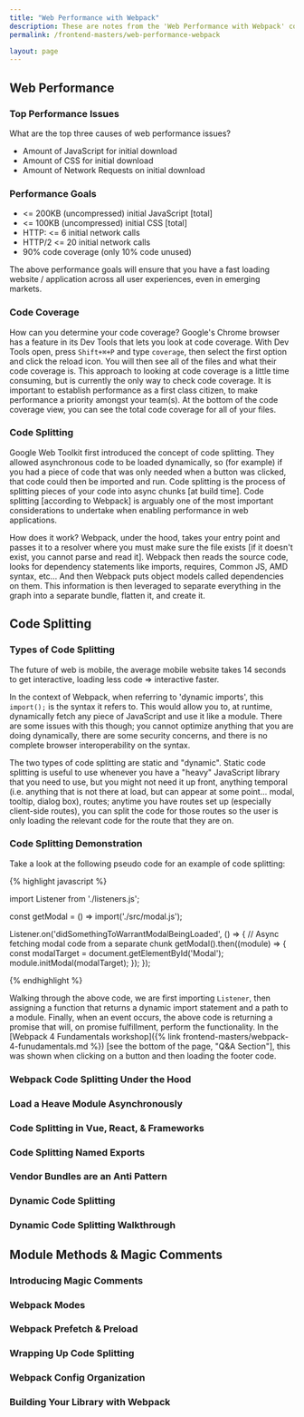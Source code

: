 ```yaml
---
title: "Web Performance with Webpack"
description: These are notes from the 'Web Performance with Webpack' course on Frontend Masters.
permalink: /frontend-masters/web-performance-webpack

layout: page
---
```


## Web Performance

### Top Performance Issues

What are the top three causes of web performance issues?

* Amount of JavaScript for initial download
* Amount of CSS for initial download
* Amount of Network Requests on initial download

### Performance Goals

* <= 200KB (uncompressed) initial JavaScript [total]
* <= 100KB (uncompressed) initial CSS [total]
* HTTP: <= 6 initial network calls
* HTTP/2 <= 20 initial network calls
* 90% code coverage (only 10% code unused)

The above performance goals will ensure that you have a fast loading website / application across all user experiences, even in emerging markets.

### Code Coverage

How can you determine your code coverage? Google's Chrome browser has a feature in its Dev Tools that lets you look at code coverage. With Dev Tools open, press `Shift+⌘+P` and type `coverage`, then select the first option and click the reload icon. You will then see all of the files and what their code coverage is. This approach to looking at code coverage is a little time consuming, but is currently the only way to check code coverage. It is important to establish performance as a first class citizen, to make performance a priority amongst your team(s). At the bottom of the code coverage view, you can see the total code coverage for all of your files.

### Code Splitting

Google Web Toolkit first introduced the concept of code splitting. They allowed asynchronous code to be loaded dynamically, so (for example) if you had a piece of code that was only needed when a button was clicked, that code could then be imported and run. Code splitting is the process of splitting pieces of your code into async chunks [at build time]. Code splitting [according to Webpack] is arguably one of the most important considerations to undertake when enabling performance in web applications.

How does it work? Webpack, under the hood, takes your entry point and passes it to a resolver where you must make sure the file exists [if it doesn't exist, you cannot parse and read it]. Webpack then reads the source code, looks for dependency statements like imports, requires, Common JS, AMD syntax, etc... And then Webpack puts object models called dependencies on them. This information is then leveraged to separate everything in the graph into a separate bundle, flatten it, and create it.

## Code Splitting

### Types of Code Splitting

The future of web is mobile, the average mobile website takes 14 seconds to get interactive, loading less code => interactive faster.

In the context of Webpack, when referring to 'dynamic imports', this `import();` is the syntax it refers to. This would allow you to, at runtime, dynamically fetch any piece of JavaScript and use it like a module. There are some issues with this though; you cannot optimize anything that you are doing dynamically, there are some security concerns, and there is no complete browser interoperability on the syntax.

The two types of code splitting are static and "dynamic". Static code splitting is useful to use whenever you have a "heavy" JavaScript library that you need to use, but you might not need it up front, anything temporal (i.e. anything that is not there at load, but can appear at some point... modal, tooltip, dialog box), routes; anytime you have routes set up (especially client-side routes), you can split the code for those routes so the user is only loading the relevant code for the route that they are on.

### Code Splitting Demonstration

Take a look at the following pseudo code for an example of code splitting:

{% highlight javascript %}

import Listener from './listeners.js';

const getModal = () => import('./src/modal.js');

Listener.on('didSomethingToWarrantModalBeingLoaded', () => {
    // Async fetching modal code from a separate chunk
    getModal().then((module) => {
        const modalTarget = document.getElementById('Modal');
        module.initModal(modalTarget);
    });
});

{% endhighlight %}

Walking through the above code, we are first importing `Listener`, then assigning a function that returns a dynamic import statement and a path to a module. Finally, when an event occurs, the above code is returning a promise that will, on promise fulfillment, perform the functionality. In the [Webpack 4 Fundamentals workshop]({% link frontend-masters/webpack-4-funudamentals.md %}) [see the bottom of the page, "Q&A Section"], this was shown when clicking on a button and then loading the footer code. 

### Webpack Code Splitting Under the Hood

### Load a Heave Module Asynchronously

### Code Splitting in Vue, React, & Frameworks

### Code Splitting Named Exports

### Vendor Bundles are an Anti Pattern

### Dynamic Code Splitting

### Dynamic Code Splitting Walkthrough

## Module Methods & Magic Comments

### Introducing Magic Comments

### Webpack Modes

### Webpack Prefetch & Preload

### Wrapping Up Code Splitting

### Webpack Config Organization

### Building Your Library with Webpack